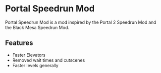 # Portal Speedrun Mod
Portal Speedrun Mod is a mod inspired by the Portal 2 Speedrun Mod and the Black Mesa Speedrun Mod.

## Features
- Faster Elevators
- Removed wait times and cutscenes
- Faster levels generally
